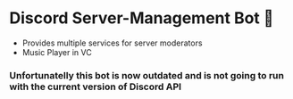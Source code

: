 # Discord Server-Management Bot 🤖
- Provides multiple services for server moderators
- Music Player in VC

### Unfortunatelly this bot is now outdated and is not going to run with the current version of Discord API
